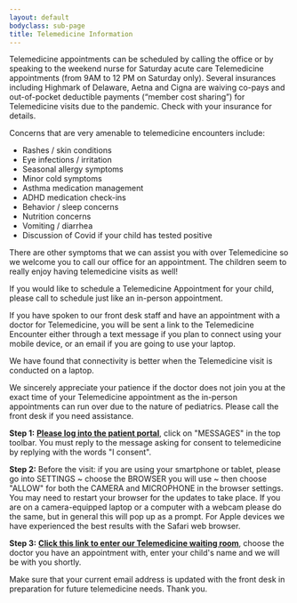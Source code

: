 ```yaml
---
layout: default
bodyclass: sub-page
title: Telemedicine Information
---
```

Telemedicine appointments can be scheduled by calling the office or by speaking to the weekend nurse for Saturday acute care Telemedicine appointments (from 9AM to 12 PM on Saturday only). Several insurances including Highmark of Delaware, Aetna and Cigna are waiving co-pays and out-of-pocket deductible payments (“member cost sharing”) for Telemedicine visits due to the pandemic. Check with your insurance for details.

Concerns that are very amenable to telemedicine encounters include:

- Rashes / skin conditions
- Eye infections / irritation
- Seasonal allergy symptoms
- Minor cold symptoms
- Asthma medication management
- ADHD medication check-ins
- Behavior / sleep concerns
- Nutrition concerns
- Vomiting / diarrhea
- Discussion of Covid if your child has tested positive 

There are other symptoms that we can assist you with over Telemedicine so we welcome you to call our office for an appointment. The children seem to really enjoy having telemedicine visits as well! 

If you would like to schedule a Telemedicine Appointment for your child, please call to schedule just like an in-person appointment. 

If you have spoken to our front desk staff and have an appointment with a doctor for Telemedicine, you will be sent a link to the Telemedicine Encounter either through a text message if you plan to connect using your mobile device, or an email if you are going to use your laptop. 

We have found that connectivity is better when the Telemedicine visit is conducted on a laptop.  

We sincerely appreciate your patience if the doctor does not join you at the exact time of your Telemedicine appointment as the in-person appointments can run over due to the nature of pediatrics. Please call the front desk if you need assistance.

**Step 1:** **[Please log into the patient portal](https://17596.portal.athenahealth.com/)**, click on "MESSAGES" in the top toolbar. You must reply to the message asking for consent to telemedicine by replying with the words "I consent".

**Step 2:** Before the visit: if you are using your smartphone or tablet, please go into SETTINGS ~ choose the BROWSER you will use ~ then choose "ALLOW" for both the CAMERA and MICROPHONE in the browser settings. You may need to restart your browser for the updates to take place. If you are on a camera-equipped laptop or a computer with a webcam please do the same, but in general this will pop up as a prompt. For Apple devices we have experienced the best results with the Safari web browser.

**Step 3:** **[Click this link to enter our Telemedicine waiting room](https://firststatepeds.doxy.me)**, choose the doctor you have an appointment with, enter your child's name and we will be with you shortly.

Make sure that your current email address is updated with the front desk in preparation for future telemedicine needs. Thank you.

